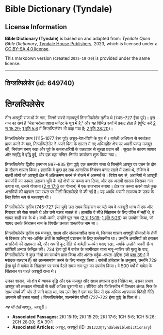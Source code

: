 # Bible Dictionary (Tyndale)

## License Information

**Bible Dictionary (Tyndale)** is based on and adapted from: _Tyndale Open Bible Dictionary_, [Tyndale House Publishers](https://tyndaleopenresources.com/), 2023, which is licensed under a [CC BY-SA 4.0 license](https://creativecommons.org/licenses/by-sa/4.0/legalcode.en).

This markdown version (created `2025-10-20`) is provided under the same license.



--------------------------------

## तिग्लत्पिलेसेर (id: 649740)

तिग्लत्पिलेसेर
==============

तीन अश्शूरी राजाओं के नाम, जिनमें सबसे महत्वपूर्ण तिग्लत्पिलेसेर तृतीय थे (745–727 ईसा पूर्व)। इस नाम का अर्थ है "मेरा भरोसा एशारा मन्दिर के पुत्र में है," और यह विभिन्न रूपों में प्रकट होता है (पुष्टि करें [2 रा 15:29](https://ref.ly/2Kgs15:29); [1 इति 5:6](https://ref.ly/1Chr5:6) में तिग्लत्पिलेसेर भी कहा गया है; [2 इति 28:20](https://ref.ly/2Chr28:20))।

तिग्लत्पिलेसेर प्रथम (1115–1077 ईसा पूर्व) अशुर\-रेश\-यिशी के पुत्र थे। बाबेली अधिपत्य से स्वतंत्रता प्राप्त करने के बाद, तिग्लत्पिलेसेर ने अपने पिता के शासन में नए अधिग्रहीत क्षेत्र पर अपनी पकड़ मजबूत की, नियंत्रण बनाए रखा और पूर्व के कब्जाधारियों के पलटवार से सुरक्षा प्रदान की। सुरक्षा के कारण व्यापार और समृद्धि में वृद्धि हुई, और एक बड़ा मन्दिर\-निर्माण कार्यक्रम शुरू किया गया।

तिग्लत्पिलेसेर द्वितीय (लगभग 967–935 ईसा पूर्व) एक कमजोर राजा थे जिन्होंने अश्शूर पर पतन के दौर के दौरान शासन किया। हालांकि वे कुछ हद तक आन्तरिक नियंत्रण बनाए रखने में सक्षम थे, लेकिन वे बाहरी लोगों को अश्शूरी क्षेत्र में अतिक्रमण करने से रोकने में असमर्थ थे। विशेष रूप से, अरामियों ने अश्शूरी कमजोरी का फायदा उठाकर भूमि के बड़े क्षेत्रों पर कब्जा कर लिया, और एक अरामी शासक जिसका नाम कपारा था, उसने गोजाना ([2 रा 17:6](https://ref.ly/2Kgs17:6) का गोजान) में एक राजभवन बनाया। क्षेत्र पर कब्जा करने वाले कुछ अरामियों की पहचान उस स्थल पर मिली शिलालेखों से की गई है। यह अवधि अरामी साम्राज्य के उदय के लिए विशेष रूप से महत्वपूर्ण थी।

तिग्लत्पिलेसेर तृतीय (745–727 ईसा पूर्व) उस समय सिंहासन पर चढ़े जब वे अश्शूरी भाग्य में एक और गिरावट को रोक सकते थे और उसे उलट सकते थे। हालांकि वे सीधे सिंहासन के लिए पंक्ति में नहीं थे, वे शायद शाही वंश के थे। कभी\-कभी, उन्होंने पूल नाम ([2 रा 15:19](https://ref.ly/2Kgs15:19); [1 इति 5:26](https://ref.ly/1Chr5:26)) का उपयोग किया, जो शायद उनके सिंहासन नाम के विपरीत उनका वास्तविक नाम था।

तिग्लत्पिलेसेर तृतीय एक मजबूत, सक्षम और संसाधनशील राजा थे, जिनका शासन अश्शूरी सीमाओं के तेजी से विस्तार और नव\-अर्जित क्षेत्रों के शान्तिपूर्ण प्रशासन के लिए उल्लेखनीय था। उन्होंने अरामियों को हराकर कसदियों की सहायता की, और अपनी कूटनीति से बाबेली समर्थन बनाए रखा, जबकि उन्होंने अपनी सैन्य कोशिशें अन्यत्र केन्द्रित कीं। 734 ईसा पूर्व में बाबेल के जागीरदार राजा नाबू\-नासिर की मृत्यु के बाद, तिग्लत्पिलेसेर ने कुछ गोत्रों का समर्थन प्राप्त किया और अंततः मर्दुक\-अपला\-इद्दिना (जो [यशा 39:1](https://ref.ly/Isa39:1) में मरोदक बलदान हैं) को आत्मसमर्पण करने के लिए मजबूर किया। बाबेली इतिहास के अनुसार, उन्होंने 729 ईसा पूर्व में बाबेल के सिंहासन पर स्वयं बैठते समय नाम पूल का उपयोग किया। वे 500 वर्षों में बाबेल के सिंहासन पर पहले अश्शूरी राजा थे।

उनका शासन, जो क्षेत्र में व्यापक वृद्धि और एक मजबूत और सक्षम प्रशासन द्वारा चिह्नित था, उसका प्रभाव अश्शूर की तत्काल सीमाओं से कहीं अधिक दूरगामी था। सीरिया और फिलिस्तीन में विस्तार अंततः मिस्र के साथ संघर्ष की ओर ले जाने वाला था, जब उस देश ने एक बार फिर से एक अधिक आक्रामक विदेशी नीति अपनाने की इच्छा जताई। तिग्लत्पिलेसेर, शल्मनेसेर पाँचवें (727–722 ईसा पूर्व) के पिता थे।

*यह भी देखें* अश्शूर, अश्शूरी।

* **Associated Passages:** 2KI 15:19; 2KI 15:29; 2KI 17:6; 1CH 5:6; 1CH 5:26; 2CH 28:20; ISA 39:1
* **Associated Articles:** अश्शूर, अश्शूरी (ID: `381333@TyndaleBibleDictionary`)

